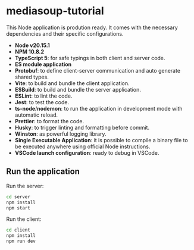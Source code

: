 # mediasoup-tutorial

This Node application is prodution ready. It comes with the necessary dependencies and their specific configurations.

- **Node v20.15.1**
- **NPM 10.8.2**
- **TypeScript 5**: for safe typings in both client and server code.
- **ES module application**
- **Protobuf**: to define client-server communication and auto generate shared types.
- **Vite**: to build and bundle the client application.
- **ESBuild**: to build and bundle the server application.
- **ESLint**: to lint the code.
- **Jest**: to test the code.
- **ts-node**/**nodemon**: to run the application in development mode with automatic reload.
- **Prettier**: to format the code.
- **Husky**: to trigger linting and formatting before commit.
- **Winston**: as powerful logging library.
- **Single Executable Application**: it is possible to compile a binary file to be executed anywhere using official Node instructions.
- **VSCode launch configuration**: ready to debug in VSCode.

## Run the application

Run the server:

```bash
cd server
npm install
npm start
```

Run the client:

```bash
cd client
npm install
npm run dev
```
